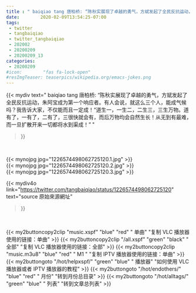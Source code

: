 ```yaml
---
title : " baiqiao tang 唐柏桥: “陈秋实展现了卓越的勇气，方斌发起了全民反抗运动，朱阿宝成为第一个响应者。有人会说，就这么三个人，能成气候吗？我告诉大家，不仅能而且一定成！“道生一，一生二，二生三，三生万物。道有了，一有了，二有了，三很快就会有，而后万物均会自然生长！从无到有最难，而一旦扩散开来一切都将水到渠成！”  "
date:        2020-02-09T13:54:25-07:00
tags:
 - twitter
 - tangbaiqiao
 - twitter_tangbaiqiao
 - 202002
 - 20200209
 - 20200209_13
categories:
 - 20200209
#icon:        "fas fa-lock-open"
#resImgTeaser: teaserpics/wikipedia.org/emacs-jokes.png
---
```


{{< mydiv text=" baiqiao tang 唐柏桥: “陈秋实展现了卓越的勇气，方斌发起了全民反抗运动，朱阿宝成为第一个响应者。有人会说，就这么三个人，能成气候吗？我告诉大家，不仅能而且一定成！“道生一，一生二，二生三，三生万物。道有了，一有了，二有了，三很快就会有，而后万物均会自然生长！从无到有最难，而一旦扩散开来一切都将水到渠成！”  "
>}}
<br>


 {{< mynojpg jpg="1226574498062725120.1.jpg" >}}<br>  {{< mynojpg jpg="1226574498062725120.2.jpg" >}}<br>  {{< mynojpg jpg="1226574498062725120.3.jpg" >}}<br> 



{{< mydiv4o link="https://twitter.com/tangbaiqiao/status/1226574498062725120"
text="source 原始來源網址"
>}}


<br>



{{< my2buttoncopy2clip "music.xspf"        "blue"   "red"    " 单曲"  "复制 VLC 播放器使用的链接：单曲" >}} {{< my2buttoncopy2clip "/all.xspf"         "green"  "black"  " 全部"  "复制 VLC 播放器使用的链接：全部" >}} {{< my2buttoncopy2clip "music.m3u8"        "blue"   "red"    " M1 "    "复制 IPTV 播放器使用的链接：单曲" >}} {{< my2buttongoto      "/hot/helpxspf/"    "green"  "blue"   " 播放器" "如何使用 VLC 播放器或者 IPTV 播放器的教程" >}} {{< my2buttongoto      "/hot/endothers/"   "blue"   "red"    " 月份"   "转到月份总目录" >}} {{< my2buttongoto      "/hot/alltags/"     "green"  "blue"   " 列表"   "转到文章总列表" >}} 
